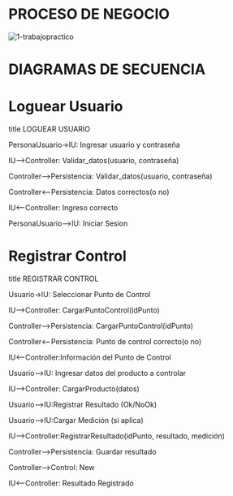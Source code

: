 # PROCESO DE NEGOCIO 

![1-trabajopractico](https://github.com/JuanCruzGiorda/TrabajosPracticos/assets/114437428/e8a69386-e656-49a3-ac2f-a87841b8f129)

# DIAGRAMAS DE SECUENCIA

# Loguear Usuario 

title LOGUEAR USUARIO

PersonaUsuario->IU: Ingresar usuario y contraseña 

IU-->Controller: Validar_datos(usuario, contraseña)

Controller-->Persistencia: Validar_datos(usuario, contraseña)

Controller<--Persistencia: Datos correctos(o no)

IU<--Controller: Ingreso correcto

PersonaUsuario-->IU: Iniciar Sesion

# Registrar Control

title REGISTRAR CONTROL

Usuario->IU: Seleccionar Punto de Control

IU-->Controller: CargarPuntoControl(idPunto)

Controller-->Persistencia: CargarPuntoControl(idPunto)

Controller<--Persistencia: Punto de control correcto(o no)

IU<--Controller:Información del Punto de Control

Usuario-->IU: Ingresar datos del producto a controlar

IU-->Controller: CargarProducto(datos)

Usuario-->IU:Registrar Resultado (Ok/NoOk)

Usuario-->IU:Cargar Medición (si aplica)

IU-->Controller:RegistrarResultado(idPunto, resultado, medición)

Controller-->Persistencia: Guardar resultado

Controller-->Control: New

IU<--Controller: Resultado Registrado

